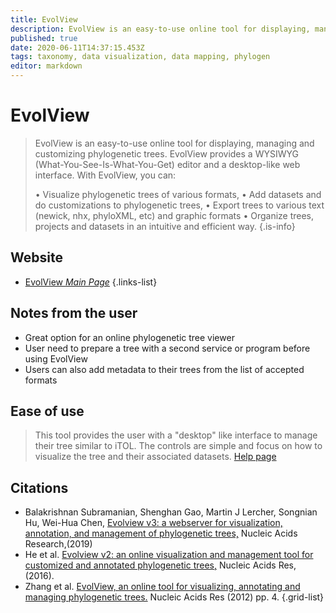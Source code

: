 ```yaml
---
title: EvolView
description: EvolView is an easy-to-use online tool for displaying, managing and customizing phylogenetic trees.
published: true
date: 2020-06-11T14:37:15.453Z
tags: taxonomy, data visualization, data mapping, phylogen
editor: markdown
---
```


# EvolView

> EvolView is an easy-to-use online tool for displaying, managing and customizing phylogenetic trees. EvolView provides a WYSIWYG (What-You-See-Is-What-You-Get) editor and a desktop-like web interface. With EvolView, you can:
> 
> • Visualize phylogenetic trees of various formats,
> • Add datasets and do customizations to phylogenetic trees,
> • Export trees to various text (newick, nhx, phyloXML, etc) and graphic formats
> • Organize trees, projects and datasets in an intuitive and efficient way.
{.is-info}

 ## Website

- [EvolView *Main Page*](https://evolgenius.info//evolview/#login)
{.links-list}

 ## Notes from the user
 - Great option for an online phylogenetic tree viewer
 - User need to prepare a tree with a second service or program before using EvolView
 - Users can also add metadata to their trees from the list of accepted formats

 
 ## Ease of use
> This tool provides the user with a "desktop" like interface to manage their tree similar to iTOL. The controls are simple and focus on how to visualize the tree and their associated datasets.
> [Help page](https://evolgenius.info//evolview/helpsite/dat6.html)



## Citations

- 	Balakrishnan Subramanian, Shenghan Gao, Martin J Lercher, Songnian Hu, Wei-Hua Chen, [Evolview v3: a webserver for visualization, annotation, and management of phylogenetic trees,](https://academic.oup.com/nar/article/47/W1/W270/5494715) Nucleic Acids Research,(2019)
- He et al. [Evolview v2: an online visualization and management tool for customized and annotated phylogenetic trees,](https://academic.oup.com/nar/article/44/W1/W236/2499354) Nucleic Acids Res, (2016).
-	Zhang et al. [EvolView, an online tool for visualizing, annotating and managing phylogenetic trees.](https://academic.oup.com/nar/article/40/W1/W569/1752247) Nucleic Acids Res (2012) pp. 4.
{.grid-list}